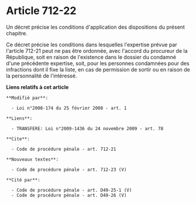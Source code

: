 # Article 712-22

Un décret précise les conditions d'application des dispositions du présent chapitre. 

Ce décret précise les conditions dans lesquelles l'expertise prévue par l'article 712-21 peut ne pas être ordonnée, avec
l'accord du procureur de la République, soit en raison de l'existence dans le dossier du condamné d'une précédente expertise,
soit, pour les personnes condamnées pour des infractions dont il fixe la liste, en cas de permission de sortir ou en raison
de la personnalité de l'intéressé.

**Liens relatifs à cet article**

	**Modifié par**:

	  - Loi n°2008-174 du 25 février 2008 - art. 1

	**Liens**:

	  - TRANSFERE: Loi n°2009-1436 du 24 novembre 2009 - art. 78

	**Cite**:

	  - Code de procédure pénale - art. 712-21

	**Nouveaux textes**:

	  - Code de procédure pénale - art. 712-23 (V)

	**Cité par**:

	  - Code de procédure pénale - art. D49-25-1 (V)
	  - Code de procédure pénale - art. D49-26 (V)
